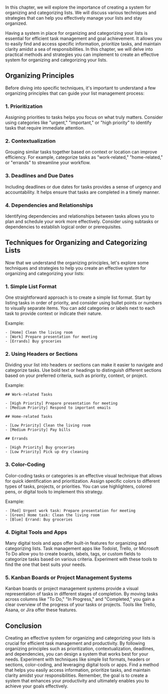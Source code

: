 
In this chapter, we will explore the importance of creating a system for organizing and categorizing lists. We will discuss various techniques and strategies that can help you effectively manage your lists and stay organized.

Having a system in place for organizing and categorizing your lists is essential for efficient task management and goal achievement. It allows you to easily find and access specific information, prioritize tasks, and maintain clarity amidst a sea of responsibilities. In this chapter, we will delve into practical methods and strategies you can implement to create an effective system for organizing and categorizing your lists.

Organizing Principles
---------------------

Before diving into specific techniques, it's important to understand a few organizing principles that can guide your list management process:

### 1. Prioritization

Assigning priorities to tasks helps you focus on what truly matters. Consider using categories like "urgent," "important," or "high priority" to identify tasks that require immediate attention.

### 2. Contextualization

Grouping similar tasks together based on context or location can improve efficiency. For example, categorize tasks as "work-related," "home-related," or "errands" to streamline your workflow.

### 3. Deadlines and Due Dates

Including deadlines or due dates for tasks provides a sense of urgency and accountability. It helps ensure that tasks are completed in a timely manner.

### 4. Dependencies and Relationships

Identifying dependencies and relationships between tasks allows you to plan and schedule your work more effectively. Consider using subtasks or dependencies to establish logical order or prerequisites.

Techniques for Organizing and Categorizing Lists
------------------------------------------------

Now that we understand the organizing principles, let's explore some techniques and strategies to help you create an effective system for organizing and categorizing your lists:

### 1. Simple List Format

One straightforward approach is to create a simple list format. Start by listing tasks in order of priority, and consider using bullet points or numbers to visually separate items. You can add categories or labels next to each task to provide context or indicate their nature.

Example:

    - [Home] Clean the living room
    - [Work] Prepare presentation for meeting
    - [Errands] Buy groceries

### 2. Using Headers or Sections

Dividing your list into headers or sections can make it easier to navigate and categorize tasks. Use bold text or headings to distinguish different sections based on your preferred criteria, such as priority, context, or project.

Example:

    ## Work-related Tasks

    - [High Priority] Prepare presentation for meeting
    - [Medium Priority] Respond to important emails

    ## Home-related Tasks

    - [Low Priority] Clean the living room
    - [Medium Priority] Pay bills

    ## Errands

    - [High Priority] Buy groceries
    - [Low Priority] Pick up dry cleaning

### 3. Color-Coding

Color-coding tasks or categories is an effective visual technique that allows for quick identification and prioritization. Assign specific colors to different types of tasks, projects, or priorities. You can use highlighters, colored pens, or digital tools to implement this strategy.

Example:

    - [Red] Urgent work task: Prepare presentation for meeting
    - [Green] Home task: Clean the living room
    - [Blue] Errand: Buy groceries

### 4. Digital Tools and Apps

Many digital tools and apps offer built-in features for organizing and categorizing lists. Task management apps like Todoist, Trello, or Microsoft To Do allow you to create boards, labels, tags, or custom fields to categorize tasks based on various criteria. Experiment with these tools to find the one that best suits your needs.

### 5. Kanban Boards or Project Management Systems

Kanban boards or project management systems provide a visual representation of tasks in different stages of completion. By moving tasks across columns like "To Do," "In Progress," and "Completed," you gain a clear overview of the progress of your tasks or projects. Tools like Trello, Asana, or Jira offer these features.

Conclusion
----------

Creating an effective system for organizing and categorizing your lists is crucial for efficient task management and productivity. By following organizing principles such as prioritization, contextualization, deadlines, and dependencies, you can design a system that works best for your needs. Experiment with techniques like simple list formats, headers or sections, color-coding, and leveraging digital tools or apps. Find a method that helps you easily access information, prioritize tasks, and maintain clarity amidst your responsibilities. Remember, the goal is to create a system that enhances your productivity and ultimately enables you to achieve your goals effectively.
